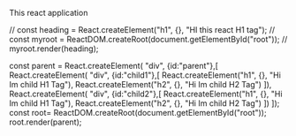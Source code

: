 This react application

// const heading = React.createElement("h1", {}, "HI this react H1 tag");
// const myroot = ReactDOM.createRoot(document.getElementById("root"));
// myroot.render(heading);

const parent = React.createElement(
"div",
{id:"parent"},[
React.createElement(
"div",
{id:"child1"},[
React.createElement("h1", {}, "Hi Im child H1 Tag"),
React.createElement("h2", {}, "Hi Im child H2 Tag")
]),
React.createElement(
"div",
{id:"child2"},[
React.createElement("h1", {}, "Hi Im child H1 Tag"),
React.createElement("h2", {}, "Hi Im child H2 Tag")
])
]);
const root= ReactDOM.createRoot(document.getElementById("root"));
root.render(parent);

